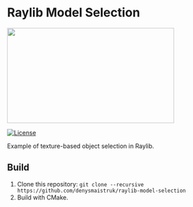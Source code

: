 # Raylib Model Selection
 
<img src="https://github.com/denysmaistruk/raylib-model-selection/assets/56446223/89b398a3-e5c0-401d-9a04-c3ee92606df5" width="390" height="222">

[![License](https://img.shields.io/badge/license-MIT-blue.svg)](LICENSE)

Example of texture-based object selection in Raylib.

## Build

1. Clone this repository: `git clone --recursive https://github.com/denysmaistruk/raylib-model-selection`
2. Build with CMake.

